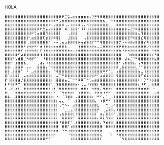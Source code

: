 HOLA

⣿⣿⣿⣿⣿⣿⣿⣿⣿⣿⣿⣿⣿⣿⣿⣿⣿⡿⠟⣉⣥⣴⣶⣶⣶⣶⣶⣌⣛⠻⠿⢿⣿⣿⣿⣿⣿⣿⣿⣿⣿⣿⣿⣿⣿⣿⣿⣿⣿
⣿⣿⣿⣿⣿⣿⣿⣿⣿⣿⣿⣿⣿⣿⣿⠟⣉⣴⣿⠿⠿⣿⣿⣿⠿⠿⣿⣿⣿⣿⣿⣷⣄⠈⠙⣿⣿⣿⣿⣿⣿⣿⣿⣿⣿⣿⣿⣿⣿
⣿⣿⣿⣿⣿⣿⣿⣿⣿⣿⣿⡿⠿⣛⣡⣾⣿⣿⠋⣼⠃⣿⣿⠏⢸⡇⢸⣿⣿⣿⣿⣿⣿⣶⣤⣭⣭⣭⣭⣛⠿⣿⣿⣿⣿⣿⣿⣿⣿
⣿⣿⣿⣿⣿⣿⣿⣿⡿⢛⣥⣶⣿⢻⣿⣿⣿⡇⠀⠀⢀⣿⣿⠀⠀⠀⣾⣿⣿⣿⣿⣿⣿⣿⣿⣿⣿⣿⣿⣿⣿⣶⣍⢻⣿⣿⣿⣿⣿
⣿⣿⣿⣿⣿⣿⣿⡟⣰⣾⣿⣿⢏⣾⣿⠿⢿⡇⠀⠀⣸⣿⣿⠀⠀⢠⣿⣿⣿⣿⣿⣿⣿⣿⣿⣿⣿⣿⣿⣟⠻⣿⣿⣎⢿⣿⣿⣿⣿
⣿⣿⣿⣿⣿⣿⡿⢠⣿⣿⠿⢿⢿⣿⡁⠐⠒⣠⣶⡴⠿⠿⠿⢗⣲⣾⣿⣿⠉⠉⢻⣿⣿⣿⣿⣿⣍⣐⡒⠺⠷⢿⣿⣿⣎⢻⣿⣿⣿
⣿⣿⣿⣿⣿⡿⢁⣿⣿⣭⡅⡿⢸⣿⣿⣿⣿⣿⣿⣷⣄⡀⢀⣼⣿⣿⣿⣿⣿⣶⣶⣿⣿⣿⣿⣿⣏⢻⣿⣿⣿⣿⣿⣿⣿⣎⢻⣿⣿
⣿⣿⣿⣿⠟⣡⣾⣿⣿⣿⣷⢱⢸⣿⣿⣿⣿⣿⣿⣿⣿⣿⣿⣿⣿⣿⣿⣿⣿⣿⣿⣿⣿⣿⣿⣿⣿⠀⠉⢻⣿⣿⣿⣿⣿⣿⣦⠹⣿
⣿⣿⡟⢡⣾⣿⡈⠻⣿⠋⠁⠀⠘⣿⣿⣿⣿⣿⣿⣿⣿⣿⣿⣿⣿⣿⣿⣿⣿⣿⣿⣿⣿⣿⣿⣿⡿⠀⣼⣦⡉⠛⢿⣿⣿⣿⣿⣧⣿
⣿⣿⠁⣼⣿⣿⠷⠄⠀⠀⣠⣾⣆⠘⣿⣿⣿⣿⣿⣿⣿⣿⣿⣿⣿⣿⣿⣿⣿⣿⣿⣿⣿⣿⣿⣿⠁⣰⣿⣿⣿⡆⢰⡙⣿⣿⣿⣿⣿
⣿⡟⢰⣿⣿⠏⠀⡟⠁⣠⣿⣿⣿⣧⡈⠻⣿⣿⣿⣿⣿⣿⣿⣿⣿⣿⣿⣿⣿⣿⣿⣿⡿⠿⠛⢋⣴⣿⣿⣿⣿⣷⣄⠀⢻⣿⣿⣿⣿
⣿⢃⣿⣿⡏⠀⣀⣤⣾⣿⣿⣿⣿⣿⣷⠀⣈⠛⠿⣿⣿⣿⣿⣿⣿⣿⣿⣿⡿⠟⣩⣴⣶⣾⡇⢾⣿⣿⣿⣿⣿⣿⣿⠟⣼⣿⣿⣿⣿
⡟⢸⣿⣿⣷⡘⣿⣿⣿⣿⣿⣿⣿⣿⣿⠀⣿⣿⣶⣤⣉⠙⠛⠿⠿⠉⠛⣡⣴⣾⣿⣿⣿⣿⣧⢸⣿⣿⣿⣿⣿⣿⠇⠀⡙⠛⢿⣿⣿
⡇⠋⣿⠛⡉⠀⣿⣿⣿⣿⣿⣿⣿⣿⡏⣀⢹⣿⣿⣿⣿⣿⣷⠂⢠⣤⠘⢿⣿⣇⢻⣿⣿⣿⡿⢸⣿⣿⣿⣿⣿⣿⣆⠘⠋⣠⡸⡿⠿
⣧⠐⠣⣾⣧⣀⣿⣿⣿⣿⣿⣿⣿⣿⣇⢻⠀⠻⣿⣿⣿⣿⠟⢀⣿⣿⣧⠈⢻⣿⣆⢹⣿⡿⠀⣿⣿⣿⣿⣿⣿⣿⣿⣿⣿⣿⠀⠁⣠
⣿⣆⠀⣻⣿⣿⣿⣿⣿⣿⣿⣿⣿⣿⣿⡄⠠⠀⠘⢻⣿⡏⢀⣾⣿⣿⣿⣧⠈⠿⠟⡈⠂⠀⣰⣿⣿⣿⣿⣿⣿⣿⣿⣿⣿⣿⣶⣿⣿
⣿⣿⣿⣿⣿⣿⣿⣿⣿⣿⣿⣿⣿⣿⣿⣿⡆⢤⣄⠀⠉⠀⣼⣿⣿⣿⣿⣿⣧⠀⠰⡿⠛⠃⢸⣿⣿⣿⣿⣿⣿⣿⣿⣿⣿⣿⣿⣿⣿
⣿⣿⣿⣿⣿⣿⣿⣿⣿⣿⣿⣿⣿⣿⣿⣿⡇⠠⢉⠑⠂⢰⣿⣿⣿⣿⣿⣿⣿⣧⠀⠀⢉⣠⡎⢿⣿⣿⣿⣿⣿⣿⣿⣿⣿⣿⣿⣿⣿
⣿⣿⣿⣿⣿⣿⣿⣿⣿⣿⣿⣿⣿⣿⣿⣿⡇⠀⣀⣤⣤⣦⢻⣿⣿⣿⣿⣿⣿⠏⣀⠠⣶⣿⣷⠘⣿⣿⣿⣿⣿⣿⣿⣿⣿⣿⣿⣿⣿
⣿⣿⣿⣿⣿⣿⣿⣿⣿⣿⣿⣿⣿⣿⣿⣿⡇⠘⣿⣿⣿⡿⠊⣿⣿⣿⣿⣿⣿⡀⣿⡇⢿⣿⡇⢰⣿⣿⣿⣿⣿⣿⣿⣿⣿⣿⣿⣿⣿
⣿⣿⣿⣿⣿⣿⣿⣿⣿⣿⣿⣿⣿⣿⣿⣿⣷⠰⣿⣿⡟⠃⣰⣿⣿⣿⣿⣿⣿⣷⡀⠻⣼⣿⡇⣿⣿⣿⣿⣿⣿⣿⣿⣿⣿⣿⣿⣿⣿
⣿⣿⣿⣿⣿⣿⣿⣿⣿⣿⣿⣿⣿⣿⣿⣿⣿⠀⣿⣿⠁⣾⣿⣿⣿⣿⣿⣿⣿⣿⣿⠀⠿⠿⠿⣿⣿⣿⣿⣿⣿⣿⣿⣿⣿⣿⣿⣿⣿
⣿⣿⣿⣿⣿⣿⣿⣿⣿⣿⣿⣿⣿⣿⣿⣿⠟⠀⠈⠉⢸⣿⣿⣿⣿⣿⣿⣿⣿⣿⡿⠀⠀⢤⠀⢿⣿⣿⣿⣿⣿⣿⣿⣿⣿⣿⣿⣿⣿
⣿⣿⣿⣿⣿⣿⣿⣿⣿⣿⣿⣿⣿⠿⠟⠃⠀⠀⠀⠀⠀⣿⣿⣿⣿⣿⣿⣿⣿⣿⡟⠀⠀⠈⠀⠀⠙⢿⣿⣿⣿⣿⣿⣿⣿⣿⣿⣿⣿

<!--- - 👀 I’m interested in ...
- 🌱 I’m currently learning ...
- 💞️ I’m looking to collaborate on ...
- 📫 How to reach me ...
- 😄 Pronouns: ...
- ⚡ Fun fact: ...


pablodelpino98/pablodelpino98 is a ✨ special ✨ repository because its `README.md` (this file) appears on your GitHub profile.
You can click the Preview link to take a look at your changes.
--->
